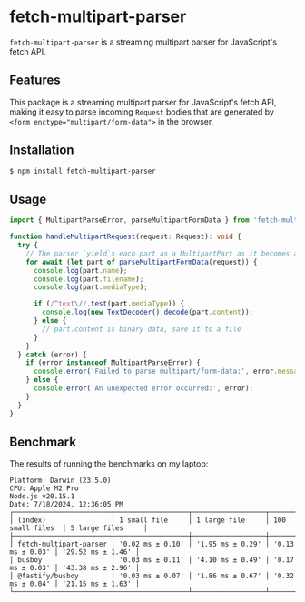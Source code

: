 # fetch-multipart-parser

`fetch-multipart-parser` is a streaming multipart parser for JavaScript's fetch API.

## Features

This package is a streaming multipart parser for JavaScript's fetch API, making it easy to parse incoming `Request` bodies that are generated by `<form enctype="multipart/form-data">` in the browser.

## Installation

```sh
$ npm install fetch-multipart-parser
```

## Usage

```typescript
import { MultipartParseError, parseMultipartFormData } from 'fetch-multipart-parser';

function handleMultipartRequest(request: Request): void {
  try {
    // The parser `yield`s each part as a MultipartPart as it becomes available.
    for await (let part of parseMultipartFormData(request)) {
      console.log(part.name);
      console.log(part.filename);
      console.log(part.mediaType);

      if (/^text\//.test(part.mediaType)) {
        console.log(new TextDecoder().decode(part.content));
      } else {
        // part.content is binary data, save it to a file
      }
    }
  } catch (error) {
    if (error instanceof MultipartParseError) {
      console.error('Failed to parse multipart/form-data:', error.message);
    } else {
      console.error('An unexpected error occurred:', error);
    }
  }
}
```

## Benchmark

The results of running the benchmarks on my laptop:

```
Platform: Darwin (23.5.0)
CPU: Apple M2 Pro
Node.js v20.15.1
Date: 7/18/2024, 12:36:05 PM
┌────────────────────────┬──────────────────┬──────────────────┬──────────────────┬───────────────────┐
│ (index)                │ 1 small file     │ 1 large file     │ 100 small files  │ 5 large files     │
├────────────────────────┼──────────────────┼──────────────────┼──────────────────┼───────────────────┤
│ fetch-multipart-parser │ '0.02 ms ± 0.10' │ '1.95 ms ± 0.29' │ '0.13 ms ± 0.03' │ '29.52 ms ± 1.46' │
│ busboy                 │ '0.03 ms ± 0.11' │ '4.10 ms ± 0.49' │ '0.17 ms ± 0.03' │ '43.38 ms ± 2.96' │
│ @fastify/busboy        │ '0.03 ms ± 0.07' │ '1.86 ms ± 0.67' │ '0.32 ms ± 0.04' │ '21.15 ms ± 1.63' │
└────────────────────────┴──────────────────┴──────────────────┴──────────────────┴───────────────────┘
```

